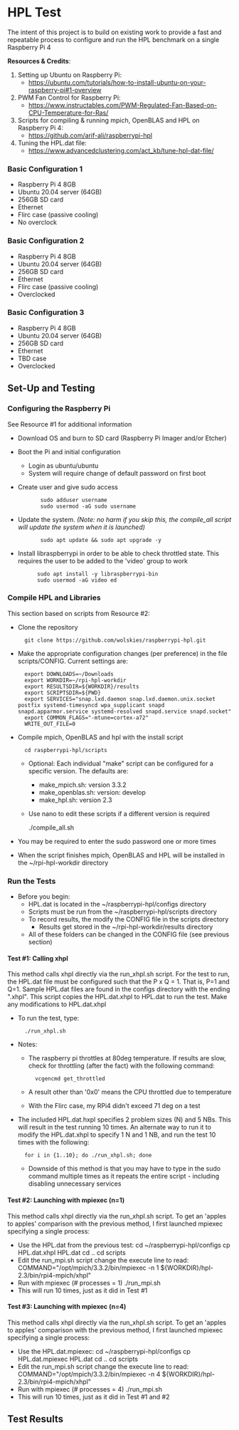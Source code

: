 # HPL Test 

The intent of this project is to build on existing work to provide a fast and repeatable process  to configure and run the HPL benchmark on a single Raspberry Pi 4

**Resources & Credits**:

1. Setting up Ubuntu on Raspberry Pi: 
	-  <https://ubuntu.com/tutorials/how-to-install-ubuntu-on-your-raspberry-pi#1-overview>
2. PWM Fan Control for Raspberry Pi:
	- <https://www.instructables.com/PWM-Regulated-Fan-Based-on-CPU-Temperature-for-Ras/>
3. Scripts for compiling & running mpich, OpenBLAS and HPL on Raspberry Pi 4:
	- <https://github.com/arif-ali/raspberrypi-hpl>
4. Tuning the HPL.dat file:
	- <https://www.advancedclustering.com/act_kb/tune-hpl-dat-file/>
	
### Basic Configuration 1 
- Raspberry Pi 4 8GB
- Ubuntu 20.04 server (64GB)
- 256GB SD card
- Ethernet
- Flirc case (passive cooling)
- No overclock

### Basic Configuration 2 
- Raspberry Pi 4 8GB
- Ubuntu 20.04 server (64GB)
- 256GB SD card
- Ethernet
- Flirc case (passive cooling)
- Overclocked

### Basic Configuration 3 
- Raspberry Pi 4 8GB
- Ubuntu 20.04 server (64GB)
- 256GB SD card
- Ethernet
- TBD case
- Overclocked


## Set-Up and Testing

### Configuring the Raspberry Pi
See Resource #1 for additional information

- Download OS and burn to  SD card (Raspberry Pi Imager and/or Etcher)
  
- Boot the Pi and initial configuration
	- Login as ubuntu/ubuntu
	- System will require change of default password on first boot
- Create user and give sudo access
	
             sudo adduser username
             sudo usermod -aG sudo username
         
- Update the system.  *(Note: no harm if you skip this, the compile_all script will update the system when it is launched)*
	
             sudo apt update && sudo apt upgrade -y
         
- Install libraspberrypi in order to be able to check throttled state. This requires the user to be added to the 'video' group to work
	
	        sudo apt install -y libraspberrypi-bin
            sudo usermod -aG video ed

### Compile HPL and Libraries

This section based on scripts from Resource #2:

- Clone the repository

        git clone https://github.com/wolskies/raspberrypi-hpl.git
    
- Make the appropriate configuration changes (per preference) in the file scripts/CONFIG. Current settings are:
	
	    export DOWNLOADS=~/Downloads
	    export WORKDIR=~/rpi-hpl-workdir
	    export RESULTSDIR=${WORKDIR}/results
	    export SCRIPTSDIR=${PWD}
	    export SERVICES="snap.lxd.daemon snap.lxd.daemon.unix.socket postfix systemd-timesyncd wpa_supplicant snapd snapd.apparmor.service systemd-resolved snapd.service snapd.socket"
	    export COMMON_FLAGS="-mtune=cortex-a72"
	    WRITE_OUT_FILE=0

- Compile mpich, OpenBLAS and hpl with the install script

        cd raspberrypi-hpl/scripts

	- Optional:  Each individual "make" script can be configured for a specific version. The defaults are:
		- make_mpich.sh: version 3.3.2
		- make_openblas.sh: version: develop
		- make_hpl.sh: version 2.3
	- Use nano to edit these scripts if a different version is required

        ./compile_all.sh
    
- You may be required to enter the sudo password one or more times
- When the script finishes mpich, OpenBLAS and HPL will be installed in the ~/rpi-hpl-workdir directory

### Run the Tests

- Before you begin:
	- HPL.dat is located in the ~/raspberrypi-hpl/configs directory
	- Scripts must be run from the ~/raspberrypi-hpl/scripts directory
	- To record results, the modify the CONFIG file in the scripts directory
		- Results get stored in the ~/rpi-hpl-workdir/results directory
	- All of these folders can be changed in the CONFIG file (see previous section)

#### Test #1: Calling xhpl
This method calls xhpl directly via the run_xhpl.sh script.  For the test to run, the HPL.dat file must be configured such that the P x Q = 1.  That is, P=1 and Q=1.  Sample HPL.dat files are found in the configs directory with the ending ".xhpl". This script copies the HPL.dat.xhpl to HPL.dat to run the test.  Make any modifications to HPL.dat.xhpl

- To run the test, type:

        ./run_xhpl.sh
    
- Notes:

	- The raspberry pi throttles at 80deg temperature.  If results are slow, check for throttling (after the fact) with the following command:
	  
	        vcgencmd get_throttled
	
	- A result other than '0x0' means the CPU throttled due to temperature
	- With the Flirc case, my RPi4 didn't exceed 71 deg on a test

- The included HPL.dat.hxpl specifies 2 problem sizes (N) and 5 NBs.  This will result in the test running 10 times.  An alternate way to run it to modify the HPL.dat.xhpl to specify 1 N and 1 NB, and run the test 10 times with the following:

        for i in {1..10}; do ./run_xhpl.sh; done

    - Downside of this method is that you may have to type in the sudo command multiple times as it repeats the entire script - including disabling unnecessary services

#### Test #2: Launching with mpiexec (n=1)

This method calls xhpl directly via the run_xhpl.sh script.  To get an 'apples to apples' comparison with the previous method, I first launched mpiexec specifying a single process:
- Use the HPL.dat from the previous test:
        cd ~/raspberrypi-hpl/configs
        cp HPL.dat.xhpl HPL.dat
        cd ..
        cd scripts
- Edit the run_mpi.sh script change the execute line to read:
        COMMAND="/opt/mpich/3.3.2/bin/mpiexec -n 1 ${WORKDIR}/hpl-2.3/bin/rpi4-mpich/xhpl"
- Run with mpiexec (# processes = 1)
        ./run_mpi.sh
- This will run 10 times, just as it did in Test #1

#### Test #3: Launching with mpiexec (n=4)

This method calls xhpl directly via the run_xhpl.sh script.  To get an 'apples to apples' comparison with the previous method, I first launched mpiexec specifying a single process:

- Use the HPL.dat.mpiexec:
        cd ~/raspberrypi-hpl/configs
        cp HPL.dat.mpiexec HPL.dat
        cd ..
        cd scripts
- Edit the run_mpi.sh script change the execute line to read:
        COMMAND="/opt/mpich/3.3.2/bin/mpiexec -n 4 ${WORKDIR}/hpl-2.3/bin/rpi4-mpich/xhpl"
- Run with mpiexec (# processes = 4)
        ./run_mpi.sh
- This will run 10 times, just as it did in Test #1 and #2

## Test Results


